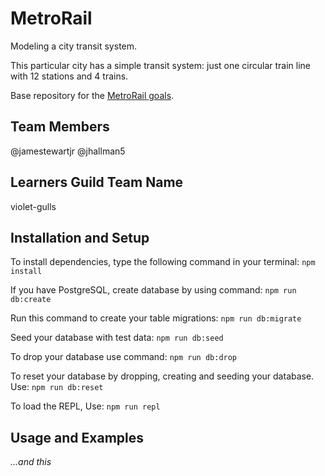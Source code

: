 # MetroRail

Modeling a city transit system.

This particular city has a simple transit system: just one circular train line with 12 stations and 4 trains.

Base repository for the [MetroRail goals](https://github.com/GuildCrafts/web-development-js/issues?utf8=%E2%9C%93&q=metrorail%20).

## Team Members

@jamestewartjr
@jhallman5

## Learners Guild Team Name

violet-gulls

## Installation and Setup

To install dependencies, type the following command in your terminal:
``` npm install ```

If you have PostgreSQL, create database by using command:
``` npm run db:create ```

Run this command to create your table migrations:
``` npm run db:migrate ```

Seed your database with test data:
``` npm run db:seed ```

To drop your database use command:
``` npm run db:drop ```

To reset your database by dropping, creating and seeding your database. Use:
``` npm run db:reset ```

To load the REPL, Use:
``` npm run repl ```

## Usage and Examples

_...and this_

